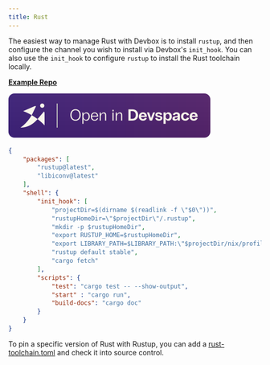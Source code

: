 ```yaml
---
title: Rust
---
```


The easiest way to manage Rust with Devbox is to install `rustup`, and then configure the channel you wish to install via Devbox's `init_hook`. You can also use the `init_hook` to configure `rustup` to install the Rust toolchain locally.

[**Example Repo**](https://github.com/jetify-com/devbox/tree/main/examples/development/rust)

[![Open In Devspace](../../../static/img/open-in-devspace.svg)](https://auth.jetify.com/devspace/templates/rust)

```json
{
    "packages": [
        "rustup@latest",
        "libiconv@latest"
    ],
    "shell": {
        "init_hook": [
            "projectDir=$(dirname $(readlink -f \"$0\"))",
            "rustupHomeDir=\"$projectDir\"/.rustup",
            "mkdir -p $rustupHomeDir",
            "export RUSTUP_HOME=$rustupHomeDir",
            "export LIBRARY_PATH=$LIBRARY_PATH:\"$projectDir/nix/profile/default/lib\"",
            "rustup default stable",
            "cargo fetch"
        ],
        "scripts": {
            "test": "cargo test -- --show-output",
            "start" : "cargo run",
            "build-docs": "cargo doc"
        }
    }
}
```

To pin a specific version of Rust with Rustup, you can add a [rust-toolchain.toml](https://rust-lang.github.io/rustup/overrides.html#the-toolchain-file) and check it into source control.
